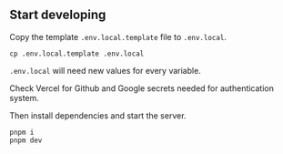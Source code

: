 ## Start developing

Copy the template `.env.local.template` file to `.env.local`.

```shell
cp .env.local.template .env.local
```

`.env.local` will need new values for every variable.

Check Vercel for Github and Google secrets needed for authentication system.

Then install dependencies and start the server.

```shell
pnpm i
pnpm dev
```
